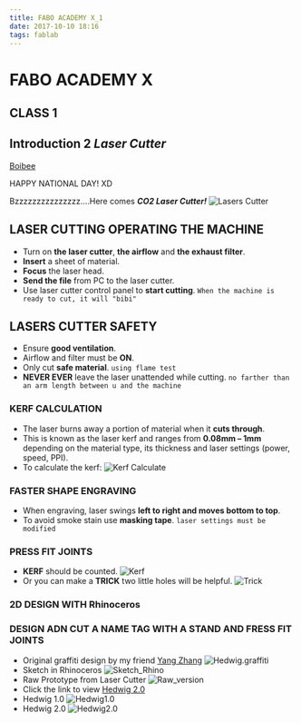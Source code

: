 ```yaml
---
title: FABO ACADEMY X_1
date: 2017-10-10 18:16
tags: fablab
---
```

# FABO ACADEMY X
## CLASS 1
## Introduction 2 *Laser Cutter*

[Boibee](https://mrtriskin.github.io/)

HAPPY NATIONAL DAY! XD

Bzzzzzzzzzzzzzzz....Here comes ***CO2 Laser Cutter!***
![Lasers Cutter](https://raw.githubusercontent.com/MrTriskin/blog/master/fabo_1/IMG_5003.JPG)

## LASER CUTTING OPERATING THE MACHINE

  - Turn on **the laser cutter**, **the airflow** and **the exhaust filter**.
  - **Insert** a sheet of material.
  - **Focus** the laser head.
  - **Send the file** from PC to the laser cutter.
  - Use laser cutter control panel to **start cutting**.
    `When the machine is ready to cut, it will "bibi"`


## LASERS CUTTER SAFETY
  - Ensure **good ventilation**.
  - Airflow and filter must be **ON**.
  - Only cut **safe material**.
    `using flame test`
  - **NEVER EVER** leave the laser unattended while cutting.
    `no farther than an arm length between u and the machine`

### KERF CALCULATION
  - The laser burns away a portion of material when it **cuts through**.
  - This is known as the laser kerf and ranges from **0.08mm – 1mm** depending on the material type, its thickness and laser settings (power, speed, PPI).
  - To calculate the kerf:
  ![Kerf Calculate](https://github.com/MrTriskin/blog/blob/master/fabo_1/kerf%20calculation.jpg)

### FASTER SHAPE ENGRAVING
  - When engraving, laser swings **left to right and moves bottom to top**.
  - To avoid smoke stain use **masking tape**.
   `laser settings must be modified`

### PRESS FIT JOINTS
  - **KERF** should be counted.
  ![Kerf](https://github.com/MrTriskin/blog/blob/master/fabo_1/kerf.png)
  - Or you can make a **TRICK** two little holes will be helpful.
  ![Trick](https://github.com/MrTriskin/blog/blob/master/fabo_1/trick.png)
### 2D DESIGN WITH Rhinoceros
### DESIGN ADN CUT A NAME TAG WITH A STAND AND FRESS FIT JOINTS
  - Original graffiti design by my friend [Yang Zhang](https://evenzhanglll.github.io/)
  ![Hedwig.graffiti](https://raw.githubusercontent.com/MrTriskin/blog/master/fabo_1/graffiti.jpg)
  - Sketch in Rhinoceros
  ![Sketch_Rhino](https://raw.githubusercontent.com/MrTriskin/blog/master/fabo_1/hedwig_rhino.png)
  - Raw Prototype from Laser Cutter
  ![Raw_version](https://raw.githubusercontent.com/MrTriskin/blog/master/fabo_1/IMG_4834.JPG)
  - Click the link to view [Hedwig 2.0](https://youtu.be/Jt1zWH52CDw)
  - Hedwig 1.0
  ![Hedwig1.0](https://raw.githubusercontent.com/MrTriskin/blog/master/fabo_1/IMG_4840.JPG)
  - Hedwig 2.0
  ![Hedwig2.0](https://raw.githubusercontent.com/MrTriskin/blog/master/fabo_1/IMG_4981(20171008-170549).jpg)
